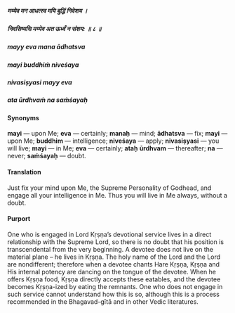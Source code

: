 ##### मय्येव मन आधत्स्व मयि बुद्धिं निवेशय ।
##### निवसिष्यसि मय्येव अत ऊर्ध्वं न संशय: ॥ ८ ॥

##### mayy eva mana ādhatsva
##### mayi buddhiṁ niveśaya
##### nivasiṣyasi mayy eva
##### ata ūrdhvaṁ na saṁśayaḥ

#### Synonyms

**mayi** — upon Me; **eva** — certainly; **manaḥ** — mind; **ādhatsva** — fix; **mayi** — upon Me; **buddhim** — intelligence; **niveśaya** — apply; **nivasiṣyasi** — you will live; **mayi** — in Me; **eva** — certainly; **ataḥ** **ūrdhvam** — thereafter; **na** — never; **saṁśayaḥ** — doubt.

#### Translation

Just fix your mind upon Me, the Supreme Personality of Godhead, and engage all your intelligence in Me. Thus you will live in Me always, without a doubt.

#### Purport

One who is engaged in Lord Kṛṣṇa’s devotional service lives in a direct relationship with the Supreme Lord, so there is no doubt that his position is transcendental from the very beginning. A devotee does not live on the material plane – he lives in Kṛṣṇa. The holy name of the Lord and the Lord are nondifferent; therefore when a devotee chants Hare Kṛṣṇa, Kṛṣṇa and His internal potency are dancing on the tongue of the devotee. When he offers Kṛṣṇa food, Kṛṣṇa directly accepts these eatables, and the devotee becomes Kṛṣṇa-ized by eating the remnants. One who does not engage in such service cannot understand how this is so, although this is a process recommended in the Bhagavad-gītā and in other Vedic literatures.
